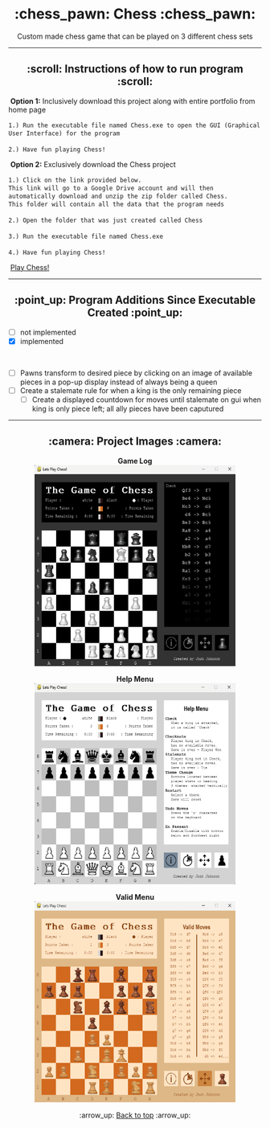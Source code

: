 <h1 align='center'>:chess_pawn: Chess :chess_pawn:</h1>
<p align='center'>
    Custom made chess game that can be played on 3 different chess sets
</p>

---
<!-- instruction section -->
<h2 align='center'>:scroll: Instructions of how to run program :scroll:</h2>
    
&nbsp;**Option 1:** Inclusively download this project along with entire portfolio from home page

    1.) Run the executable file named Chess.exe to open the GUI (Graphical User Interface) for the program

    2.) Have fun playing Chess!

&nbsp;**Option 2:** Exclusively download the Chess project

    1.) Click on the link provided below. 
    This link will go to a Google Drive account and will then automatically download and unzip the zip folder called Chess. 
    This folder will contain all the data that the program needs

    2.) Open the folder that was just created called Chess

    3.) Run the executable file named Chess.exe

    4.) Have fun playing Chess!
&nbsp;<a href="https://drive.google.com/file/d/1GEfjbaUWaAk0ZjE2bBpca2Z0QWyn6WnW/view?usp=drive_web">Play Chess!</a>

---
<h2 align='center'>:point_up: Program Additions Since Executable Created :point_up:</h2>

- [ ] not implemented 
- [x] implemented

<br>

- [ ] Pawns transform to desired piece by clicking on an image of available pieces in a pop-up display instead of always being a queen
- [ ] Create a stalemate rule for when a king is the only remaining piece
    - [ ] Create a displayed countdown for moves until stalemate on gui when king is only piece left; all ally pieces have been caputured
---
<h2 align='center'>:camera: Project Images :camera:</h2>
<div align='center'>

**Game Log**<br>
<img width="400" height="400" alt="Game Log" src="Project_Images/Game_Log.png">

**Help Menu**<br>
<img width="400" height="400" alt="Help Menu" src="Project_Images/Help_Menu.png">

**Valid Menu**<br>
<img width="400" height="400" alt="Valid Menu" src="Project_Images/Valid_Moves.png">
</div>

<!-- footer section -->
<div align='center'>
    <p>:arrow_up: <a href="#chess_pawn-Chess-chess_pawn">Back to top</a> :arrow_up:</p>
</div>
